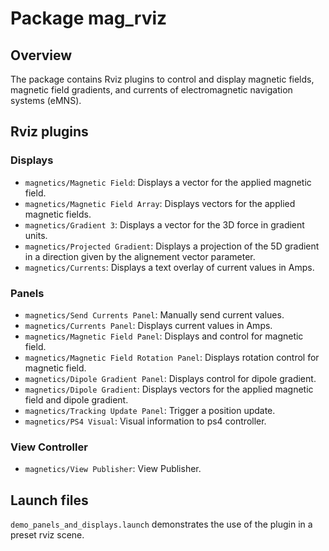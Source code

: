 # Package mag_rviz

## Overview

The package contains Rviz plugins to control and display magnetic fields, magnetic field gradients, and currents of electromagnetic navigation systems (eMNS).

## Rviz plugins

### Displays

* `magnetics/Magnetic Field`: Displays a vector for the applied magnetic field.
* `magnetics/Magnetic Field Array`: Displays vectors for the applied magnetic fields.
* `magnetics/Gradient 3`:  Displays a vector for the 3D force in gradient units.
* `magnetics/Projected Gradient`:  Displays a projection of the 5D gradient in a direction given by the alignement vector parameter.
* `magnetics/Currents`: Displays a text overlay of current values in Amps.

### Panels

* `magnetics/Send Currents Panel`:  Manually send current values.
* `magnetics/Currents Panel`: Displays current values in Amps.
* `magnetics/Magnetic Field Panel`: Displays and control for magnetic field.
* `magnetics/Magnetic Field Rotation Panel`: Displays rotation control for magnetic field.
* `magnetics/Dipole Gradient Panel`: Displays control for dipole gradient.
* `magnetics/Dipole Gradient`:  Displays vectors for the applied magnetic field and dipole gradient.
* `magnetics/Tracking Update Panel`:  Trigger a position update.
* `magnetics/PS4 Visual`: Visual information to ps4 controller.

### View Controller

* `magnetics/View Publisher`: View Publisher.

## Launch files

`demo_panels_and_displays.launch` demonstrates the use of the plugin in a preset rviz scene.
